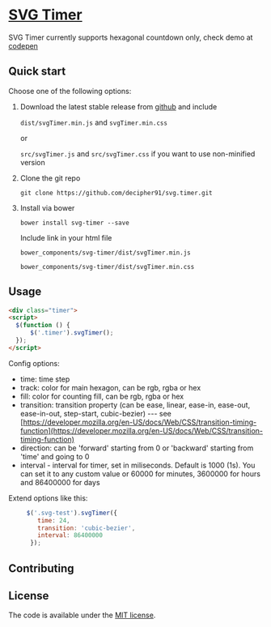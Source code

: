 # [SVG Timer](http://codepen.io/decipher91/pen/rMXYRV)


SVG Timer currently supports hexagonal countdown only, check demo at [codepen](http://codepen.io/decipher91/pen/rMXYRV)

## Quick start

Choose one of the following options:

1. Download the latest stable release from
   [github](https://github.com/decipher91/svg.timer/archive/master.zip)
   and include

   `dist/svgTimer.min.js` and `svgTimer.min.css`

   or

   `src/svgTimer.js` and `src/svgTimer.css` if you want to use non-minified version

2. Clone the git repo

   `git clone https://github.com/decipher91/svg.timer.git`

3. Install via bower

   `bower install svg-timer --save`

   Include link in your html file

   `bower_components/svg-timer/dist/svgTimer.min.js`

   `bower_components/svg-timer/dist/svgTimer.min.css`



## Usage

```html
<div class="timer">
<script>
  $(function () {
      $('.timer').svgTimer();
  });
</script>
```

Config options:

* time: time step
* track: color for main hexagon, can be rgb, rgba or hex
* fill: color for counting fill, can be rgb, rgba or hex
* transition: transition property (can be ease, linear, ease-in, ease-out, ease-in-out, step-start, cubic-bezier) --- see
     [https://developer.mozilla.org/en-US/docs/Web/CSS/transition-timing-function](https://developer.mozilla.org/en-US/docs/Web/CSS/transition-timing-function)
* direction: can be 'forward' starting from 0 or 'backward' starting from 'time' and going to 0
* interval - interval for timer, set in miliseconds. Default is 1000 (1s). You can set it to any custom value or 60000 for minutes, 3600000 for hours and 86400000 for days

Extend options like this:
```javascript
     $('.svg-test').svgTimer({
        time: 24,
        transition: 'cubic-bezier',
        interval: 86400000
      });
```

## Contributing



## License

The code is available under the [MIT license](LICENSE.txt).
